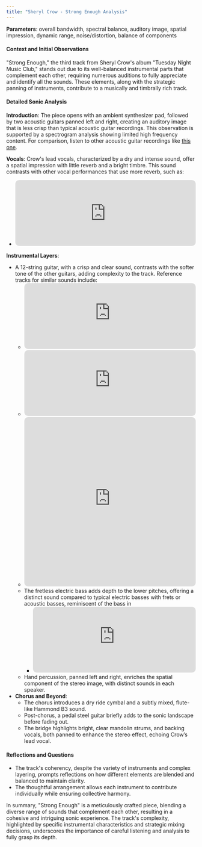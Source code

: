 ```yaml
---
title: "Sheryl Crow - Strong Enough Analysis"
---
```


**Parameters**: overall bandwidth, spectral balance, auditory image, spatial impression, dynamic range, noise/distortion, balance of components

#### Context and Initial Observations

"Strong Enough," the third track from Sheryl Crow's album "Tuesday Night Music Club," stands out due to its well-balanced instrumental parts that complement each other, requiring numerous auditions to fully appreciate and identify all the sounds. These elements, along with the strategic panning of instruments, contribute to a musically and timbrally rich track.

#### Detailed Sonic Analysis

**Introduction**: The piece opens with an ambient synthesizer pad, followed by two acoustic guitars panned left and right, creating an auditory image that is less crisp than typical acoustic guitar recordings. This observation is supported by a spectrogram analysis showing limited high frequency content. For comparison, listen to other acoustic guitar recordings like [this one](https://cambridge-mt.com/rs2/lmp/acoustic-guitar-01/).

**Vocals**: Crow's lead vocals, characterized by a dry and intense sound, offer a spatial impression with little reverb and a bright timbre. This sound contrasts with other vocal performances that use more reverb, such as: 

- <iframe allow="autoplay *; encrypted-media *; fullscreen *; clipboard-write" frameborder="0" height="175" style="width:100%;max-width:660px;overflow:hidden;border-radius:10px;" sandbox="allow-forms allow-popups allow-same-origin allow-scripts allow-storage-access-by-user-activation allow-top-navigation-by-user-activation" src="https://embed.music.apple.com/us/album/tv/1635388716?i=1635388718"></iframe>

**Instrumental Layers**:

- A 12-string guitar, with a crisp and clear sound, contrasts with the softer tone of the other guitars, adding complexity to the track. Reference tracks for similar sounds include:
    - <iframe allow="autoplay *; encrypted-media *; fullscreen *; clipboard-write" frameborder="0" height="175" style="width:100%;max-width:660px;overflow:hidden;border-radius:10px;" sandbox="allow-forms allow-popups allow-same-origin allow-scripts allow-storage-access-by-user-activation allow-top-navigation-by-user-activation" src="https://embed.music.apple.com/us/album/a-hazy-shade-of-winter/203303421?i=203304629"></iframe>
    - <iframe allow="autoplay *; encrypted-media *; fullscreen *; clipboard-write" frameborder="0" height="175" style="width:100%;max-width:660px;overflow:hidden;border-radius:10px;" sandbox="allow-forms allow-popups allow-same-origin allow-scripts allow-storage-access-by-user-activation allow-top-navigation-by-user-activation" src="https://embed.music.apple.com/us/album/leaning-on-you/1550175828?i=1550175838"></iframe> 
    - <iframe allow="autoplay *; encrypted-media *; fullscreen *; clipboard-write" frameborder="0" height="450" style="width:100%;max-width:660px;overflow:hidden;border-radius:10px;" sandbox="allow-forms allow-popups allow-same-origin allow-scripts allow-storage-access-by-user-activation allow-top-navigation-by-user-activation" src="https://embed.music.apple.com/us/playlist/best-post-60s-12-string-electric-guitar-songs/pl.u-BNA6rgXsAGgMo8"></iframe>
  - The fretless electric bass adds depth to the lower pitches, offering a distinct sound compared to typical electric basses with frets or acoustic basses, reminiscent of the bass in 
    - <iframe allow="autoplay *; encrypted-media *; fullscreen *; clipboard-write" frameborder="0" height="175" style="width:100%;max-width:660px;overflow:hidden;border-radius:10px;" sandbox="allow-forms allow-popups allow-same-origin allow-scripts allow-storage-access-by-user-activation allow-top-navigation-by-user-activation" src="https://embed.music.apple.com/us/album/graceland/529574560?i=529574613"></iframe>
  - Hand percussion, panned left and right, enriches the spatial component of the stereo image, with distinct sounds in each speaker.
- **Chorus and Beyond**: 
  - The chorus introduces a dry ride cymbal and a subtly mixed, flute-like Hammond B3 sound.
  - Post-chorus, a pedal steel guitar briefly adds to the sonic landscape before fading out.
  - The bridge highlights bright, clear mandolin strums, and backing vocals, both panned to enhance the stereo effect, echoing Crow’s lead vocal.

#### Reflections and Questions

- The track's coherency, despite the variety of instruments and complex layering, prompts reflections on how different elements are blended and balanced to maintain clarity.
- The thoughtful arrangement allows each instrument to contribute individually while ensuring collective harmony.

In summary, "Strong Enough" is a meticulously crafted piece, blending a diverse range of sounds that complement each other, resulting in a cohesive and intriguing sonic experience. The track's complexity, highlighted by specific instrumental characteristics and strategic mixing decisions, underscores the importance of careful listening and analysis to fully grasp its depth.

<!-- - Well balanced instrumental parts that complement each other
  - What exactly does this mean?
- Numerous auditions of the track are required to identify all the sounds that are present.
  - Let's listen several times and try to pick out as many different elements as possible
- The piece starts with a synthesizer pad followed by two acoustic guitars panned left and right.
  - What category of analysis does panning the guitars left and right fall into? (Auditory Image)
- The guitars are less crisp than a typical acoustic guitar recording
  - On the spectrogram we can see that there isn't a lot of high frequency content on the guitars.
  - Let's listen to a few other recordings of acoustic guitars to compare:
  - [Acoustic Guitar](https://cambridge-mt.com/rs2/lmp/acoustic-guitar-01/)
- Lead vocals: enter with a dry and intense sound
  - Why analysis category does "dry" refer to? Answer: Spatial impression
  - Little reverb, bright timbre. Do we think Corey is referring to the timbre of the reverb itself?
  - What are some other vocal performances you can think of that have more reverb with a similar style of music?
  - See [Billie Elish - TV](https://music.apple.com/us/album/tv/1635388716?i=1635388718)
- A crisp, clear 12-string comes in contrasting with the dull sound of the other two guitars.
  - [Simon and Garfunkel - A hazy shade of winter](https://music.apple.com/us/album/bookends/203303421)
  - [‎Leaning On You by HAIM on Apple Music](https://music.apple.com/us/album/leaning-on-you/1550175828?i=1550175838)
  - Also see [Electric 12 string playlist](https://music.apple.com/us/playlist/best-post-60s-12-string-electric-guitar-songs/pl.u-BNA6rgXsAGgMo8)
- Fretless electric bass enters to round out the lower pitches.
  - This happens at the same time
  - think of how different this bass instrument sounds from a typical electric bass with frets. Does this also sound different than an acoustic bass?
  - [Graceland by Paul Simon on Apple Music](https://music.apple.com/us/album/graceland/529574560?i=529574613)
- Hand percussion is panned left and right to fill out the spatial component of the stereo image.
  - What do you hear in the left speaker verses the right? One higher, wood blocky sort of sound and a lower sound that is hard to discern.
- The chorus features a fairly dry ride cymbal and
- a high, flutey Hammond B3 sound fairly low in the mix.
- After the chorus a pedal steel enters and then fades away before the next verse.
- The bridge features bright and clear, strumming mandolins that are panned left and right. Backing vocals, panned left and right, echo Crow’s lead vocal.
- How does the song maintain a coherency despite the variety of instruments involved? -->
